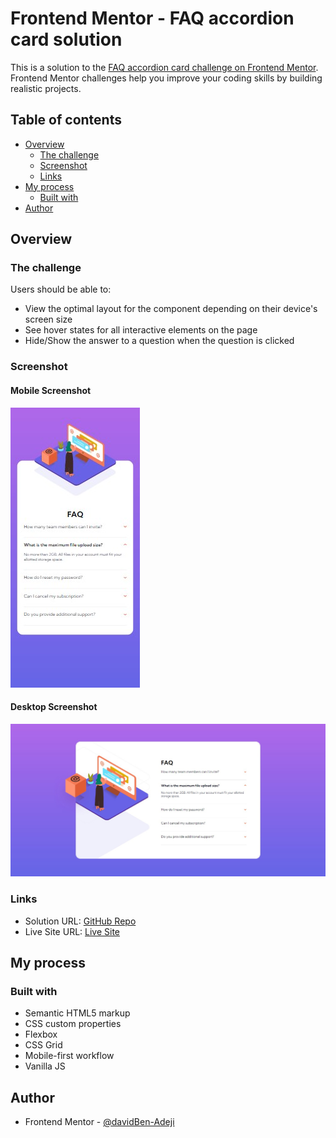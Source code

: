 # Frontend Mentor - FAQ accordion card solution

This is a solution to the [FAQ accordion card challenge on Frontend Mentor](https://www.frontendmentor.io/challenges/faq-accordion-card-XlyjD0Oam). Frontend Mentor challenges help you improve your coding skills by building realistic projects. 

## Table of contents

- [Overview](#overview)
  - [The challenge](#the-challenge)
  - [Screenshot](#screenshot)
  - [Links](#links)
- [My process](#my-process)
  - [Built with](#built-with)
- [Author](#author)


## Overview

### The challenge

Users should be able to:

- View the optimal layout for the component depending on their device's screen size
- See hover states for all interactive elements on the page
- Hide/Show the answer to a question when the question is clicked

### Screenshot

#### Mobile Screenshot
![mobile screenshot](./images/mobile-screenshot.jpg)

#### Desktop Screenshot
![desktop screenshot](./images/desktop-screenshot.jpg)


### Links

- Solution URL: [GitHub Repo](https://github.com/davidBen-Adeji/frontend-mentor/tree/main/faq_accordion_card_main)
- Live Site URL: [Live Site](https://sprightly-beignet-f3abff.netlify.app/)

## My process

### Built with

- Semantic HTML5 markup
- CSS custom properties
- Flexbox
- CSS Grid
- Mobile-first workflow
- Vanilla JS


## Author

- Frontend Mentor - [@davidBen-Adeji](https://www.frontendmentor.io/profile/davidBen-Adeji)